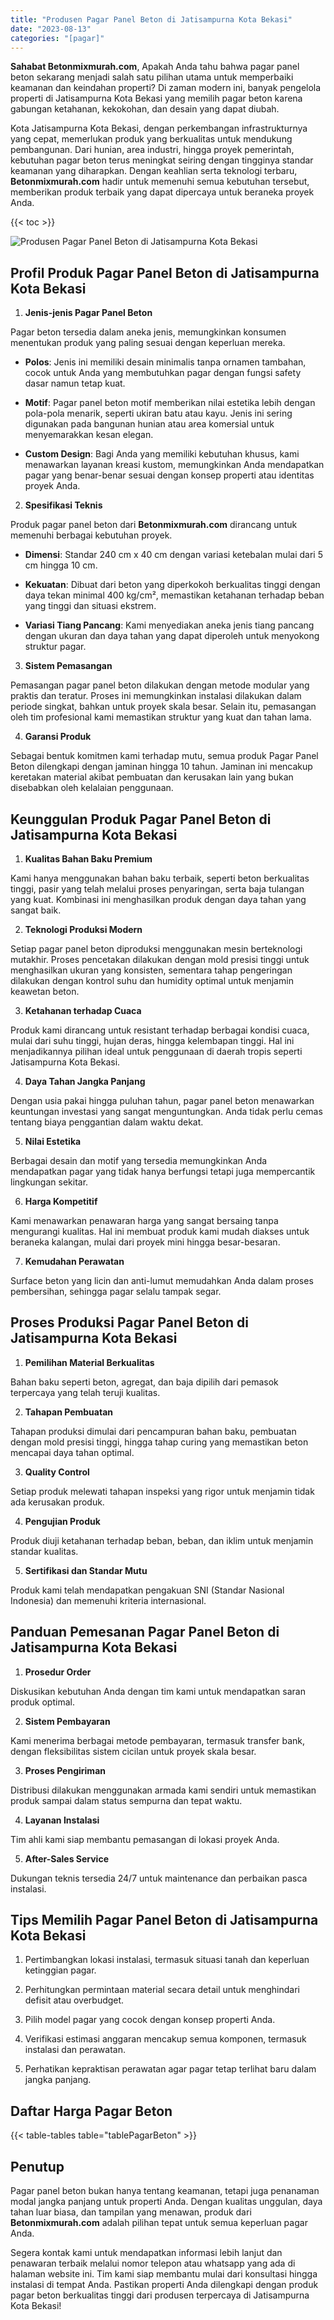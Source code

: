 ```yaml
---
title: "Produsen Pagar Panel Beton di Jatisampurna Kota Bekasi"
date: "2023-08-13"
categories: "[pagar]"
---
```


**Sahabat Betonmixmurah.com**, Apakah Anda tahu bahwa pagar panel beton sekarang menjadi salah satu pilihan utama untuk memperbaiki keamanan dan keindahan properti? Di zaman modern ini, banyak pengelola properti di Jatisampurna Kota Bekasi yang memilih pagar beton karena gabungan ketahanan, kekokohan, dan desain yang dapat diubah.  

Kota Jatisampurna Kota Bekasi, dengan perkembangan infrastrukturnya yang cepat, memerlukan produk yang berkualitas untuk mendukung pembangunan. Dari hunian, area industri, hingga proyek pemerintah, kebutuhan pagar beton terus meningkat seiring dengan tingginya standar keamanan yang diharapkan. Dengan keahlian serta teknologi terbaru, **Betonmixmurah.com** hadir untuk memenuhi semua kebutuhan tersebut, memberikan produk terbaik yang dapat dipercaya untuk beraneka proyek Anda.

{{< toc >}}

![Produsen Pagar Panel Beton di Jatisampurna Kota Bekasi](/images/pagar/pagar-beton-17.jpg)

## Profil Produk Pagar Panel Beton di Jatisampurna Kota Bekasi

1. **Jenis-jenis Pagar Panel Beton**  

Pagar beton tersedia dalam aneka jenis, memungkinkan konsumen menentukan produk yang paling sesuai dengan keperluan mereka.  

- **Polos**: Jenis ini memiliki desain minimalis tanpa ornamen tambahan, cocok untuk Anda yang membutuhkan pagar dengan fungsi safety dasar namun tetap kuat.  

- **Motif**: Pagar panel beton motif memberikan nilai estetika lebih dengan pola-pola menarik, seperti ukiran batu atau kayu. Jenis ini sering digunakan pada bangunan hunian atau area komersial untuk menyemarakkan kesan elegan.  

- **Custom Design**: Bagi Anda yang memiliki kebutuhan khusus, kami menawarkan layanan kreasi kustom, memungkinkan Anda mendapatkan pagar yang benar-benar sesuai dengan konsep properti atau identitas proyek Anda.  

2. **Spesifikasi Teknis**  

Produk pagar panel beton dari **Betonmixmurah.com** dirancang untuk memenuhi berbagai kebutuhan proyek.  

- **Dimensi**: Standar 240 cm x 40 cm dengan variasi ketebalan mulai dari 5 cm hingga 10 cm.  

- **Kekuatan**: Dibuat dari beton yang diperkokoh berkualitas tinggi dengan daya tekan minimal 400 kg/cm², memastikan ketahanan terhadap beban yang tinggi dan situasi ekstrem.  

- **Variasi Tiang Pancang**: Kami menyediakan aneka jenis tiang pancang dengan ukuran dan daya tahan yang dapat diperoleh untuk menyokong struktur pagar.  

3. **Sistem Pemasangan**  

Pemasangan pagar panel beton dilakukan dengan metode modular yang praktis dan teratur. Proses ini memungkinkan instalasi dilakukan dalam periode singkat, bahkan untuk proyek skala besar. Selain itu, pemasangan oleh tim profesional kami memastikan struktur yang kuat dan tahan lama.  

4. **Garansi Produk**  

Sebagai bentuk komitmen kami terhadap mutu, semua produk Pagar Panel Beton dilengkapi dengan jaminan hingga 10 tahun. Jaminan ini mencakup keretakan material akibat pembuatan dan kerusakan lain yang bukan disebabkan oleh kelalaian penggunaan.

## Keunggulan Produk Pagar Panel Beton di Jatisampurna Kota Bekasi 

1. **Kualitas Bahan Baku Premium**  

Kami hanya menggunakan bahan baku terbaik, seperti beton berkualitas tinggi, pasir yang telah melalui proses penyaringan, serta baja tulangan yang kuat. Kombinasi ini menghasilkan produk dengan daya tahan yang sangat baik.  

2. **Teknologi Produksi Modern**  

Setiap pagar panel beton diproduksi menggunakan mesin berteknologi mutakhir. Proses pencetakan dilakukan dengan mold presisi tinggi untuk menghasilkan ukuran yang konsisten, sementara tahap pengeringan dilakukan dengan kontrol suhu dan humidity optimal untuk menjamin keawetan beton.  

3. **Ketahanan terhadap Cuaca**  

Produk kami dirancang untuk resistant terhadap berbagai kondisi cuaca, mulai dari suhu tinggi, hujan deras, hingga kelembapan tinggi. Hal ini menjadikannya pilihan ideal untuk penggunaan di daerah tropis seperti Jatisampurna Kota Bekasi.  

4. **Daya Tahan Jangka Panjang**  

Dengan usia pakai hingga puluhan tahun, pagar panel beton menawarkan keuntungan investasi yang sangat menguntungkan. Anda tidak perlu cemas tentang biaya penggantian dalam waktu dekat.  

5. **Nilai Estetika**  

Berbagai desain dan motif yang tersedia memungkinkan Anda mendapatkan pagar yang tidak hanya berfungsi tetapi juga mempercantik lingkungan sekitar.  

6. **Harga Kompetitif**  

Kami menawarkan penawaran harga yang sangat bersaing tanpa mengurangi kualitas. Hal ini membuat produk kami mudah diakses untuk beraneka kalangan, mulai dari proyek mini hingga besar-besaran.  

7. **Kemudahan Perawatan**  

Surface beton yang licin dan anti-lumut memudahkan Anda dalam proses pembersihan, sehingga pagar selalu tampak segar.

## Proses Produksi Pagar Panel Beton di Jatisampurna Kota Bekasi

1. **Pemilihan Material Berkualitas**  

Bahan baku seperti beton, agregat, dan baja dipilih dari pemasok terpercaya yang telah teruji kualitas.

2. **Tahapan Pembuatan**  

Tahapan produksi dimulai dari pencampuran bahan baku, pembuatan dengan mold presisi tinggi, hingga tahap curing yang memastikan beton mencapai daya tahan optimal.

3. **Quality Control**  

Setiap produk melewati tahapan inspeksi yang rigor untuk menjamin tidak ada kerusakan produk.

4. **Pengujian Produk**  

Produk diuji ketahanan terhadap beban, beban, dan iklim untuk menjamin standar kualitas.

5. **Sertifikasi dan Standar Mutu**  

Produk kami telah mendapatkan pengakuan SNI (Standar Nasional Indonesia) dan memenuhi kriteria internasional.

## Panduan Pemesanan Pagar Panel Beton di Jatisampurna Kota Bekasi

1. **Prosedur Order**  

Diskusikan kebutuhan Anda dengan tim kami untuk mendapatkan saran produk optimal.

2. **Sistem Pembayaran**  

Kami menerima berbagai metode pembayaran, termasuk transfer bank, dengan fleksibilitas sistem cicilan untuk proyek skala besar.

3. **Proses Pengiriman**  

Distribusi dilakukan menggunakan armada kami sendiri untuk memastikan produk sampai dalam status sempurna dan tepat waktu.

4. **Layanan Instalasi**  

Tim ahli kami siap membantu pemasangan di lokasi proyek Anda.

5. **After-Sales Service**  

Dukungan teknis tersedia 24/7 untuk maintenance dan perbaikan pasca instalasi.

## Tips Memilih Pagar Panel Beton di Jatisampurna Kota Bekasi

1. Pertimbangkan lokasi instalasi, termasuk situasi tanah dan keperluan ketinggian pagar.  

2. Perhitungkan permintaan material secara detail untuk menghindari defisit atau overbudget.  

3. Pilih model pagar yang cocok dengan konsep properti Anda.  

4. Verifikasi estimasi anggaran mencakup semua komponen, termasuk instalasi dan perawatan.  

5. Perhatikan kepraktisan perawatan agar pagar tetap terlihat baru dalam jangka panjang.

## Daftar Harga Pagar Beton

{{< table-tables table="tablePagarBeton" >}}

## Penutup

Pagar panel beton bukan hanya tentang keamanan, tetapi juga penanaman modal jangka panjang untuk properti Anda. Dengan kualitas unggulan, daya tahan luar biasa, dan tampilan yang menawan, produk dari **Betonmixmurah.com** adalah pilihan tepat untuk semua keperluan pagar Anda.  

Segera kontak kami untuk mendapatkan informasi lebih lanjut dan penawaran terbaik melalui nomor telepon atau whatsapp yang ada di halaman website ini. Tim kami siap membantu mulai dari konsultasi hingga instalasi di tempat Anda. Pastikan properti Anda dilengkapi dengan produk pagar beton berkualitas tinggi dari produsen terpercaya di Jatisampurna Kota Bekasi!